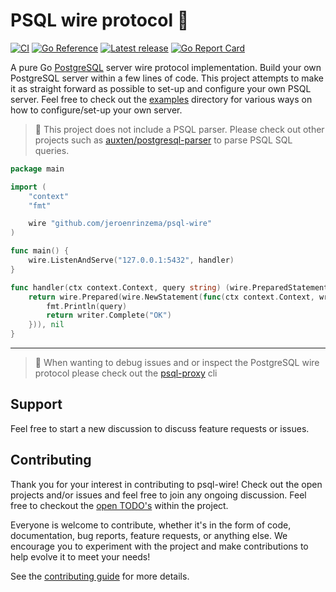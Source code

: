 # PSQL wire protocol 🔌

[![CI](https://github.com/jeroenrinzema/psql-wire/actions/workflows/ci.yaml/badge.svg)](https://github.com/jeroenrinzema/psql-wire/actions/workflows/ci.yaml)
[![Go Reference](https://pkg.go.dev/badge/github.com/jeroenrinzema/psql-wire.svg)](https://pkg.go.dev/github.com/jeroenrinzema/psql-wire) [![Latest release](https://img.shields.io/github/release/jeroenrinzema/psql-wire.svg)](https://github.com/jeroenrinzema/psql-wire/releases) [![Go Report Card](https://goreportcard.com/badge/github.com/jeroenrinzema/psql-wire)](https://goreportcard.com/report/github.com/jeroenrinzema/psql-wire)

A pure Go [PostgreSQL](https://www.postgresql.org/) server wire protocol implementation.
Build your own PostgreSQL server within a few lines of code.
This project attempts to make it as straight forward as possible to set-up and configure your own PSQL server.
Feel free to check out the [examples](https://github.com/jeroenrinzema/psql-wire/tree/main/examples) directory for various ways on how to configure/set-up your own server.

> 🚧 This project does not include a PSQL parser. Please check out other projects such as [auxten/postgresql-parser](https://github.com/auxten/postgresql-parser) to parse PSQL SQL queries.

```go
package main

import (
	"context"
	"fmt"

	wire "github.com/jeroenrinzema/psql-wire"
)

func main() {
	wire.ListenAndServe("127.0.0.1:5432", handler)
}

func handler(ctx context.Context, query string) (wire.PreparedStatements, error) {
	return wire.Prepared(wire.NewStatement(func(ctx context.Context, writer wire.DataWriter, parameters []wire.Parameter) error {
		fmt.Println(query)
		return writer.Complete("OK")
	})), nil
}
```

---

> 🚧 When wanting to debug issues and or inspect the PostgreSQL wire protocol please check out the [psql-proxy](https://github.com/cloudproud/psql-proxy) cli

## Support

Feel free to start a new discussion to discuss feature requests or issues.

## Contributing

Thank you for your interest in contributing to psql-wire!
Check out the open projects and/or issues and feel free to join any ongoing discussion.
Feel free to checkout the [open TODO's](https://github.com/jeroenrinzema/psql-wire/issues?q=is%3Aissue+is%3Aopen+label%3Atodo) within the project.

Everyone is welcome to contribute, whether it's in the form of code, documentation, bug reports, feature requests, or anything else. We encourage you to experiment with the project and make contributions to help evolve it to meet your needs!

See the [contributing guide](https://github.com/jeroenrinzema/psql-wire/blob/main/CONTRIBUTING.md) for more details.
